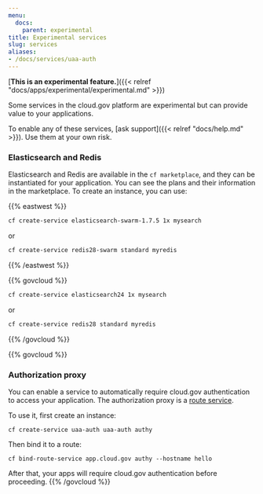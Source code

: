 ```yaml
---
menu:
  docs:
    parent: experimental
title: Experimental services
slug: services
aliases:
- /docs/services/uaa-auth
---
```


[**This is an experimental feature.**]({{< relref "docs/apps/experimental/experimental.md" >}})

Some services in the cloud.gov platform are experimental but can provide value to your applications.

To enable any of these services, [ask support]({{< relref "docs/help.md" >}}). Use them at your own risk.

### Elasticsearch and Redis

Elasticsearch and Redis are available in the `cf marketplace`, and they can be instantiated for your application. You can see the plans and their information in the marketplace. To create an instance, you can use:

{{% eastwest %}}
```sh
cf create-service elasticsearch-swarm-1.7.5 1x mysearch
```

or

```sh
cf create-service redis28-swarm standard myredis
```
{{% /eastwest %}}

{{% govcloud %}}
```sh
cf create-service elasticsearch24 1x mysearch
```

or

```sh
cf create-service redis28 standard myredis
```
{{% /govcloud %}}

{{% govcloud %}}
### Authorization proxy

You can enable a service to automatically require cloud.gov authentication to access your application. The authorization proxy is a [route service](https://docs.cloudfoundry.org/services/route-services.html).

To use it, first create an instance:

`cf create-service uaa-auth uaa-auth authy`

Then bind it to a route:

`cf bind-route-service app.cloud.gov authy --hostname hello`

After that, your apps will require cloud.gov authentication before proceeding.
{{% /govcloud %}}
